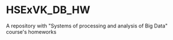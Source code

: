 # HSExVK_DB_HW
A repository with "Systems of processing and analysis of Big Data" course's homeworks
